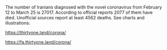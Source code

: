 The number of Iranians diagnosed with the novel coronavirus from February 12 to March 25 is 27017. According to official reports 2077 of them have died. Unofficial sources report at least 4562 deaths.
See charts and illustrations: 

https://thirtyone.land/corona/

https://fa.thirtyone.land/corona/
